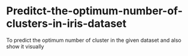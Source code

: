 # Preditct-the-optimum-number-of-clusters-in-iris-dataset
To predict the optimum number of cluster in the given dataset and also show it visually

